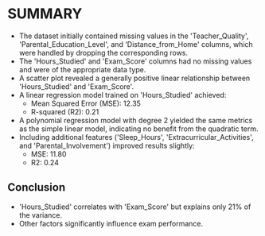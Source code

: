 # SUMMARY

- The dataset initially contained missing values in the 'Teacher_Quality', 'Parental_Education_Level', and 'Distance_from_Home' columns, which were handled by dropping the corresponding rows.
- The 'Hours_Studied' and 'Exam_Score' columns had no missing values and were of the appropriate data type.
- A scatter plot revealed a generally positive linear relationship between 'Hours_Studied' and 'Exam_Score'.
- A linear regression model trained on 'Hours_Studied' achieved:
  - Mean Squared Error (MSE): 12.35
  - R-squared (R2): 0.21
- A polynomial regression model with degree 2 yielded the same metrics as the simple linear model, indicating no benefit from the quadratic term.
- Including additional features ('Sleep_Hours', 'Extracurricular_Activities', and 'Parental_Involvement') improved results slightly:
  - MSE: 11.80
  - R2: 0.24

## Conclusion
- 'Hours_Studied' correlates with 'Exam_Score' but explains only 21% of the variance.
- Other factors significantly influence exam performance.
